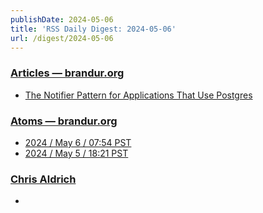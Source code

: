 ```yaml
---
publishDate: 2024-05-06
title: 'RSS Daily Digest: 2024-05-06'
url: /digest/2024-05-06
---
```


### [Articles — brandur.org](https://brandur.org/)

  * [The Notifier Pattern for Applications That Use Postgres](https://brandur.org/notifier)
  
### [Atoms  — brandur.org](https://brandur.org/)

  * [2024 / May 6 / 07:54 PST](https://brandur.org/atoms/gswb2zs)
  * [2024 / May 5 / 18:21 PST](https://brandur.org/atoms/gsvv62s)
  
### [Chris Aldrich](https://boffosocko.com/)

  * [](https://boffosocko.com/2024/05/05/55822903/)
  
